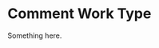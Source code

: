 [title]: # (Comment Work Type)
[tags]: # (XXX)
[priority]: # (6138)
# Comment Work Type
Something here.
